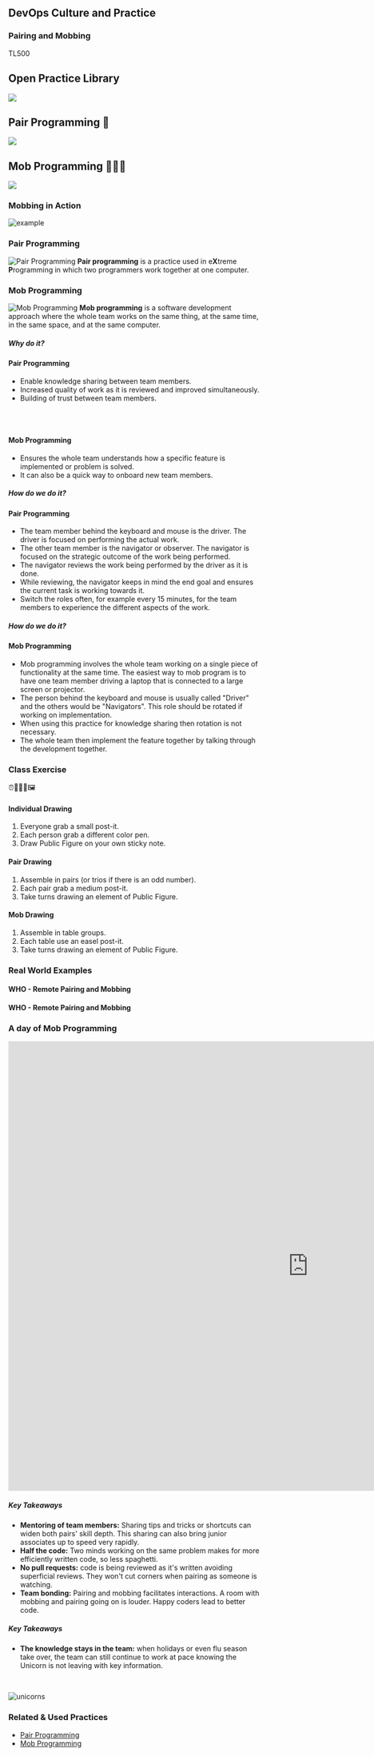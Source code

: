 <!-- .slide: data-background-image="images/RH_NewBrand_Background.png" -->
## DevOps Culture and Practice <!-- {.element: class="course-title"} -->
### Pairing and Mobbing <!-- {.element: class="title-color"} -->
TL500 <!-- {.element: class="title-color"} -->



<!-- .slide: data-background-size="stretch" data-background-image="images/opl-logo.png", class="white-style" -->
<div class="r-stack">
<div class="fragment fade-out " data-fragment-index="0" >
  <h2>Open Practice Library</h2>
  <img src="images/opl-complete.png">
</div>
<div class="fragment fade-in-then-out" data-fragment-index="0" >
  <h2>Pair Programming 👬</h2>
  <a target="_blank" href="https://openpracticelibrary.com/practice/pair-programming/">
  <img src="images/opl-foundation.png">
  </a>
</div>
<div class="fragment" data-fragment-index="1" >
  <h2>Mob Programming 👭👫👬</h2>
  <a target="_blank" href="https://openpracticelibrary.com/practice/mob-programming/">
  <img src="images/opl-foundation.png">
  </a>
</div>
</div>



### Mobbing in Action
![example](images/pairing-and-mobbing/example-mob.jpg)



### Pair Programming
![Pair Programming](images/pairing-and-mobbing/coaching-coders-coding.jpg) <!-- {.element: class="inline-image"} -->
**Pair programming** is a practice used in e**X**treme **P**rogramming in which
two programmers work together at one computer.



### Mob Programming
![Mob Programming](images/pairing-and-mobbing/chairs-developer-development.jpg) <!-- {.element: class="inline-image"} -->
**Mob programming** is a software development approach where the whole team
works on the same thing, at the same time, in the same space, and at the same
computer.



##### Why do it?
#### Pair Programming
* Enable knowledge sharing between team members.
* Increased quality of work as it is reviewed and improved simultaneously.
* Building of trust between team members.
</br>
</br>

#### Mob Programming
* Ensures the whole team understands how a specific feature is implemented or problem is solved. 
* It can also be a quick way to onboard new team members.



##### How do we do it?
#### Pair Programming
* The team member behind the keyboard and mouse is the driver. The driver is focused on performing the actual work.
* The other team member is the navigator or observer. The navigator is focused on the strategic outcome of the work being performed.
* The navigator reviews the work being performed by the driver as it is done.
* While reviewing, the navigator keeps in mind the end goal and ensures the current task is working towards it.
* Switch the roles often, for example every 15 minutes, for the team members to experience the different aspects of the work.



##### How do we do it?
#### Mob Programming
* Mob programming involves the whole team working on a single piece of functionality at the same time. The easiest way to mob program is to have one team member driving a laptop that is connected to a large screen or projector.
* The person behind the keyboard and mouse is usually called "Driver" and the others would be "Navigators". This role should be rotated if working on implementation.
* When using this practice for knowledge sharing then rotation is not necessary.
* The whole team then implement the feature together by talking through the development together.




### Class Exercise
⏰🎨👨‍🎨🖼



#### Individual Drawing

1. Everyone grab a small post-it.
2. Each person grab a different color pen.
3. Draw Public Figure on your own sticky note.



#### Pair Drawing

1. Assemble in pairs (or trios if there is an odd number).
2. Each pair grab a medium post-it.
3. Take turns drawing an element of Public Figure.



#### Mob Drawing

1. Assemble in table groups.
2. Each table use an easel post-it.
3. Take turns drawing an element of Public Figure.



### Real World Examples



#### WHO - Remote Pairing and Mobbing <!-- .element: class="title-bottom-left" -->
<!-- .slide: data-background-size="contain" data-background-image="images/pairing-and-mobbing/example-who-2.png", class="white-style" -->



#### WHO - Remote Pairing and Mobbing <!-- .element: class="title-bottom-left" -->
<!-- .slide: data-background-size="contain" data-background-image="images/pairing-and-mobbing/pair-and-mob-1.png", class="white-style" -->



### A day of Mob Programming
<iframe width="1200" height="900" src="https://www.youtube.com/embed/dVqUcNKVbYg" frameborder="0" allow="accelerometer; autoplay; encrypted-media; gyroscope" allowfullscreen></iframe>



##### Key Takeaways
- **Mentoring of team members:** Sharing tips and tricks or shortcuts can widen both pairs' skill depth. This sharing can also bring junior associates up to speed very rapidly.
- **Half the code:** Two minds working on the same problem makes for more efficiently written code, so less spaghetti.
- **No pull requests:** code is being reviewed as it's written avoiding superficial reviews. They won't cut corners when pairing as someone is watching.
- **Team bonding:** Pairing and mobbing facilitates interactions. A room with mobbing and pairing going on is louder. Happy coders lead to better code.



##### Key Takeaways
- **The knowledge stays in the team:**  when holidays or even flu season take over, the team can still continue to work at pace knowing the Unicorn is not leaving with key information.
</br>

![unicorns](images/pairing-and-mobbing/unicorns.jpg)<!-- {.element: class="image-no-shadow"} -->



<!-- .slide: data-background-image="images/chef-background.png", class="white-style" -->
### Related & Used Practices
- [Pair Programming](https://openpracticelibrary.com/practice/pair-programming/)
- [Mob Programming](https://openpracticelibrary.com/practice/mob-programming/)
